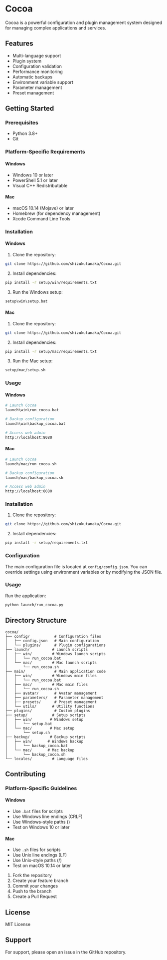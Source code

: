 # Cocoa

Cocoa is a powerful configuration and plugin management system designed for managing complex applications and services.

## Features

- Multi-language support
- Plugin system
- Configuration validation
- Performance monitoring
- Automatic backups
- Environment variable support
- Parameter management
- Preset management

## Getting Started

### Prerequisites

- Python 3.8+
- Git

### Platform-Specific Requirements

#### Windows
- Windows 10 or later
- PowerShell 5.1 or later
- Visual C++ Redistributable

#### Mac
- macOS 10.14 (Mojave) or later
- Homebrew (for dependency management)
- Xcode Command Line Tools

### Installation

#### Windows
1. Clone the repository:
```bash
git clone https://github.com/shizukutanaka/Cocoa.git
```

2. Install dependencies:
```bash
pip install -r setup/win/requirements.txt
```

3. Run the Windows setup:
```bash
setup\win\setup.bat
```

#### Mac
1. Clone the repository:
```bash
git clone https://github.com/shizukutanaka/Cocoa.git
```

2. Install dependencies:
```bash
pip install -r setup/mac/requirements.txt
```

3. Run the Mac setup:
```bash
setup/mac/setup.sh
```

### Usage

#### Windows
```bash
# Launch Cocoa
launch\win\run_cocoa.bat

# Backup configuration
launch\win\backup_cocoa.bat

# Access web admin
http://localhost:8080
```

#### Mac
```bash
# Launch Cocoa
launch/mac/run_cocoa.sh

# Backup configuration
launch/mac/backup_cocoa.sh

# Access web admin
http://localhost:8080
```

### Installation

1. Clone the repository:
```bash
git clone https://github.com/shizukutanaka/Cocoa.git
```

2. Install dependencies:
```bash
pip install -r setup/requirements.txt
```

### Configuration

The main configuration file is located at `config/config.json`. You can override settings using environment variables or by modifying the JSON file.

### Usage

Run the application:
```bash
python launch/run_cocoa.py
```

## Directory Structure

```
cocoa/
├── config/           # Configuration files
│   ├── config.json   # Main configuration
│   └── plugins/      # Plugin configurations
├── launch/          # Launch scripts
│   ├── win/         # Windows launch scripts
│   │   └── run_cocoa.bat
│   └── mac/         # Mac launch scripts
│       └── run_cocoa.sh
├── main/             # Main application code
│   ├── win/         # Windows main files
│   │   └── run_cocoa.bat
│   ├── mac/         # Mac main files
│   │   └── run_cocoa.sh
│   ├── avatar/       # Avatar management
│   ├── parameters/   # Parameter management
│   ├── presets/      # Preset management
│   └── utils/       # Utility functions
├── plugins/          # Custom plugins
├── setup/           # Setup scripts
│   ├── win/        # Windows setup
│   │   └── setup.bat
│   └── mac/        # Mac setup
│       └── setup.sh
├── backup/         # Backup scripts
│   ├── win/       # Windows backup
│   │   └── backup_cocoa.bat
│   └── mac/       # Mac backup
│       └── backup_cocoa.sh
└── locales/         # Language files
```

## Contributing

### Platform-Specific Guidelines

#### Windows
- Use `.bat` files for scripts
- Use Windows line endings (CRLF)
- Use Windows-style paths (\)
- Test on Windows 10 or later

#### Mac
- Use `.sh` files for scripts
- Use Unix line endings (LF)
- Use Unix-style paths (/)
- Test on macOS 10.14 or later

1. Fork the repository
2. Create your feature branch
3. Commit your changes
4. Push to the branch
5. Create a Pull Request

## License

MIT License

## Support

For support, please open an issue in the GitHub repository.
